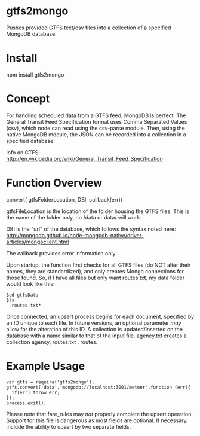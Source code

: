 gtfs2mongo
==========

Pushes provided GTFS text/csv files into a collection of a specified MongoDB database.

Install
===
npm install gtfs2mongo

Concept
===

For handling scheduled data from a GTFS feed, MongoDB is perfect. The General Transit Feed Specification format uses Comma Separated Values (csv), which node can read using the csv-parse module. Then, using the native MongoDB module, the JSON can be recorded into a collection in a specified database. 

Info on GTFS: http://en.wikipedia.org/wiki/General_Transit_Feed_Specification

Function Overview
========

convert( gtfsFolderLocation, DBI, callback(err))

gtfsFileLocation is the location of the folder housing the GTFS files. This is the name of the folder only, no /data or data/ will work.

DBI is the "url" of the database, which follows the syntax noted here: http://mongodb.github.io/node-mongodb-native/driver-articles/mongoclient.html

The callback provides error information only.

Upon startup, the function first checks for all GTFS files (do NOT alter their names, they are standardized), and only creates Mongo connections for those found. So, if I have all files but only want routes.txt, my data folder would look like this:

````
$cd gtfsData
$ls
  routes.txt*
````

Once connected, an upsert process begins for each document, specified by an ID unique to each file. In future versions, an optional parameter *may* allow for the alteration of this ID. A collection is updated/inserted on the database with a name similar to that of the input file. agency.txt creates a collection agency, routes.txt : routes. 

Example Usage
========

````
var gtfs = require('gtfs2mongo');
gtfs.convert('data','mongodb://localhost:3001/meteor',function (err){
  if(err) throw err;
});
process.exit();
````

Please note that fare_rules may *not* properly complete the upsert operation. Support for this file is dangerous as most fields are optional. If necessary, include the ability to upsert by two separate fields.
